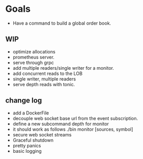 # Goals
- Have a command to build a global order book.

## WIP

- optimize allocations
- prometheus server.
- serve through grpc
- add multiple readers/single writer for a monitor.
- add concurrent reads to the LOB
- single writer, multiple readers
- serve depth reads with tonic.

## change log
+ add a DockerFile
+ decouple web socket base url from the event subscription.
+ define a new subcommand depth for monitor
+ it should work as follows ./bin monitor <metric> [sources, symbol]
+ secure web socket streams
+ Graceful shutdown
+ pretty panics
+ basic logging
